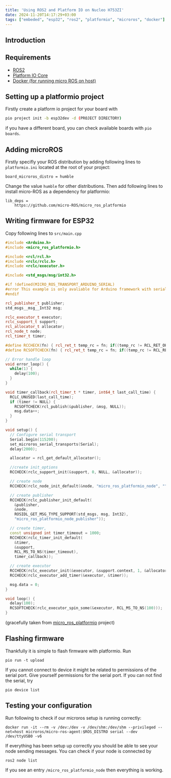 ```yaml
---
title: 'Using ROS2 and Platform IO on Nucleo H753ZI'
date: 2024-11-20T14:17:29+03:00
tags: ["embeded", "esp32", "ros2", "platformio", "microros", "docker"]
---
```


## Introduction

## Requirements

- [ROS2](https://www.ros.org)
- [Platform IO Core](https://platformio.org)
- [Docker (for running micro ROS on host)](https://www.docker.com)

## Setting up a platformio project

Firstly create a platform io project for your board with

```bash
pio project init -b esp32dev -d (PROJECT DIRECTORY)
```

if you have a different board, you can check available boards with `pio boards`.

## Adding microROS

Firstly specifly your ROS distribution by adding following lines to 
`platformio.ini` located at the root of your project:

```
board_microros_distro = humble
```

Change the value `humble` for other distributions. Then add following lines to
install micro-ROS as a dependency for platformio:

```
lib_deps =
    https://github.com/micro-ROS/micro_ros_platformio
```

## Writing firmware for ESP32

Copy following lines to `src/main.cpp` 

```c++
#include <Arduino.h>
#include <micro_ros_platformio.h>

#include <rcl/rcl.h>
#include <rclc/rclc.h>
#include <rclc/executor.h>

#include <std_msgs/msg/int32.h>

#if !defined(MICRO_ROS_TRANSPORT_ARDUINO_SERIAL)
#error This example is only avaliable for Arduino framework with serial transport.
#endif

rcl_publisher_t publisher;
std_msgs__msg__Int32 msg;

rclc_executor_t executor;
rclc_support_t support;
rcl_allocator_t allocator;
rcl_node_t node;
rcl_timer_t timer;

#define RCCHECK(fn) { rcl_ret_t temp_rc = fn; if((temp_rc != RCL_RET_OK)){error_loop();}}
#define RCSOFTCHECK(fn) { rcl_ret_t temp_rc = fn; if((temp_rc != RCL_RET_OK)){}}

// Error handle loop
void error_loop() {
  while(1) {
    delay(100);
  }
}

void timer_callback(rcl_timer_t * timer, int64_t last_call_time) {
  RCLC_UNUSED(last_call_time);
  if (timer != NULL) {
    RCSOFTCHECK(rcl_publish(&publisher, &msg, NULL));
    msg.data++;
  }
}

void setup() {
  // Configure serial transport
  Serial.begin(115200);
  set_microros_serial_transports(Serial);
  delay(2000);

  allocator = rcl_get_default_allocator();

  //create init_options
  RCCHECK(rclc_support_init(&support, 0, NULL, &allocator));

  // create node
  RCCHECK(rclc_node_init_default(&node, "micro_ros_platformio_node", "", &support));

  // create publisher
  RCCHECK(rclc_publisher_init_default(
    &publisher,
    &node,
    ROSIDL_GET_MSG_TYPE_SUPPORT(std_msgs, msg, Int32),
    "micro_ros_platformio_node_publisher"));

  // create timer,
  const unsigned int timer_timeout = 1000;
  RCCHECK(rclc_timer_init_default(
    &timer,
    &support,
    RCL_MS_TO_NS(timer_timeout),
    timer_callback));

  // create executor
  RCCHECK(rclc_executor_init(&executor, &support.context, 1, &allocator));
  RCCHECK(rclc_executor_add_timer(&executor, &timer));

  msg.data = 0;
}

void loop() {
  delay(100);
  RCSOFTCHECK(rclc_executor_spin_some(&executor, RCL_MS_TO_NS(100)));
}
```

(gracefully taken from [micro_ros_platformio](https://github.com/micro-ROS/micro_ros_platformio/blob/main/examples/micro-ros_publisher/src/Main.cpp) project)

## Flashing firmware

Thankfully it is simple to flash firmware with platformio. Run

```
pio run -t upload
```

If you cannot connect to device it might be related to permissions of the serial
port. Give yourself permissions for the serial port. If you can not find the
serial, try

```
pio device list
```

## Testing your configuration

Run following to check if our microros setup is running correctly:

```
docker run -it --rm -v /dev:/dev -v /dev/shm:/dev/shm --privileged --net=host microros/micro-ros-agent:$ROS_DISTRO serial --dev /dev/ttyUSB0 -v6
```

If everything has been setup up correctly you should be able to see your node 
sending messages. You can check if your node is connected by

```
ros2 node list
```

If you see an entry `/micro_ros_platformio_node` then everything is working.

